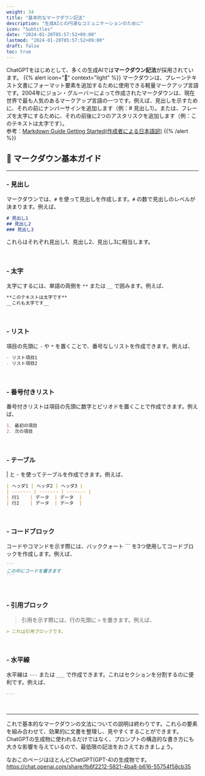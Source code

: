 ```yaml
---
weight: 34
title: "基本的なマークダウン記法"
description: "生成AIとの円滑なコミュニケーションのために"
icon: "Subtitles"
date: "2024-01-20T05:57:52+09:00"
lastmod: "2024-01-20T05:57:52+09:00"
draft: false
toc: true
---
```

ChatGPTをはじめとして、多くの生成AIでは<strong>マークダウン記法</strong>が採用されています。
{{% alert icon="📖" context="light" %}}
マークダウンは、プレーンテキスト文書にフォーマット要素を追加するために使用できる軽量マークアップ言語です。2004年にジョン・グルーバーによって作成されたマークダウンは、現在世界で最も人気のあるマークアップ言語の一つです。例えば、見出しを示すために、それの前にナンバーサインを追加します（例：# 見出し1）。または、フレーズを太字にするために、それの前後に2つのアスタリスクを追加します（例：このテキストは太字です）。  
参考：[Markdown Guide Getting Started(作成者による日本語訳)](https://www.markdownguide.org/getting-started/)
{{% /alert %}}



## 🎯 マークダウン基本ガイド
---

### - 見出し

マークダウンでは、`#` を使って見出しを作成します。`#` の数で見出しのレベルが決まります。例えば、

```markdown
# 見出し1
## 見出し2
### 見出し3
```

これらはそれぞれ見出し1、見出し2、見出し3に相当します。

<br>

### - 太字

太字にするには、単語の両側を `**` または `__` で囲みます。例えば、

```markdown
**このテキストは太字です**
__これも太字です__
```

<br>


### - リスト

項目の先頭に `-` や `*` を置くことで、番号なしリストを作成できます。例えば、

```markdown
- リスト項目1
- リスト項目2
```
<br>


### - 番号付きリスト

番号付きリストは項目の先頭に数字とピリオドを置くことで作成できます。例えば、

```markdown
1. 最初の項目
2. 次の項目
```

<br>


### - テーブル

| と - を使ってテーブルを作成できます。例えば、

```markdown
| ヘッダ1 | ヘッダ2 | ヘッダ3 |
| ------- | ------- | ------- |
| 行1    | データ  | データ  |
| 行2    | データ  | データ  |
```

<br>


### - コードブロック

コードやコマンドを示す際には、バッククォート ``` を3つ使用してコードブロックを作成します。例えば、

````markdown
```
この中にコードを書きます
```
```````

<br>


### - 引用ブロック

> 引用を示す際には、行の先頭に `>` を置きます。例えば、

```markdown
> これは引用ブロックです。
```

<br>


### - 水平線

水平線は `---` または `___` で作成できます。これはセクションを分割するのに便利です。例えば、

```markdown
---
```

<br>

--- 

これで基本的なマークダウンの文法についての説明は終わりです。これらの要素を組み合わせて、効果的に文書を整理し、見やすくすることができます。  
ChatGPTの生成物に使われるだけではなく、プロンプトの構造的な書き方にも大きな影響を与えているので、最低限の記法をおさえておきましょう。  

なおこのページはほとんどChatGPT(GPT-4)の生成物です。  
https://chat.openai.com/share/fb6f2212-5821-4ba8-b616-55754f58cb35  

